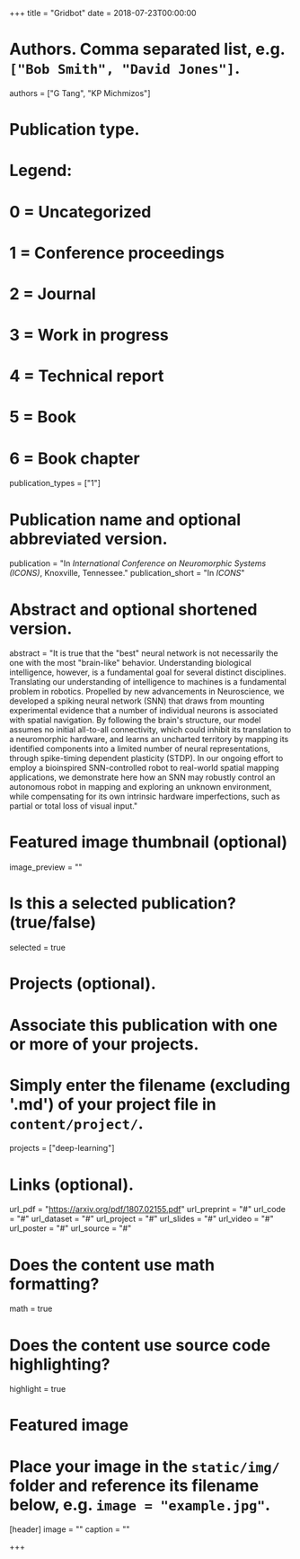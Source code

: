 +++
title = "Gridbot"
date = 2018-07-23T00:00:00

# Authors. Comma separated list, e.g. `["Bob Smith", "David Jones"]`.
authors = ["G Tang", "KP Michmizos"]

# Publication type.
# Legend:
# 0 = Uncategorized
# 1 = Conference proceedings
# 2 = Journal
# 3 = Work in progress
# 4 = Technical report
# 5 = Book
# 6 = Book chapter
publication_types = ["1"]

# Publication name and optional abbreviated version.
publication = "In *International Conference on Neuromorphic Systems (ICONS)*, Knoxville, Tennessee."
publication_short = "In *ICONS*"

# Abstract and optional shortened version.
abstract = "It is true that the \"best\" neural network is not necessarily the one with the most \"brain-like\" behavior. Understanding biological intelligence, however, is a fundamental goal for several distinct disciplines. Translating our understanding of intelligence to machines is a fundamental problem in robotics. Propelled by new advancements in Neuroscience, we developed a spiking neural network (SNN) that draws from mounting experimental evidence that a number of individual neurons is associated with spatial navigation. By following the brain's structure, our model assumes no initial all-to-all connectivity, which could inhibit its translation to a neuromorphic hardware, and learns an uncharted territory by mapping its identified components into a limited number of neural representations, through spike-timing dependent plasticity (STDP). In our ongoing effort to employ a bioinspired SNN-controlled robot to real-world spatial mapping applications, we demonstrate here how an SNN may robustly control an autonomous robot in mapping and exploring an unknown environment, while compensating for its own intrinsic hardware imperfections, such as partial or total loss of visual input."

# Featured image thumbnail (optional)
image_preview = ""

# Is this a selected publication? (true/false)
selected = true

# Projects (optional).
#   Associate this publication with one or more of your projects.
#   Simply enter the filename (excluding '.md') of your project file in `content/project/`.
projects = ["deep-learning"]

# Links (optional).
url_pdf = "https://arxiv.org/pdf/1807.02155.pdf"
url_preprint = "#"
url_code = "#"
url_dataset = "#"
url_project = "#"
url_slides = "#"
url_video = "#"
url_poster = "#"
url_source = "#"

# Does the content use math formatting?
math = true

# Does the content use source code highlighting?
highlight = true

# Featured image
# Place your image in the `static/img/` folder and reference its filename below, e.g. `image = "example.jpg"`.
[header]
image = ""
caption = ""

+++

